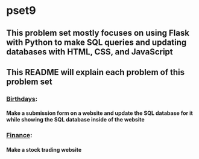 # pset9

## This problem set mostly focuses on using Flask with Python to make SQL queries and updating databases with HTML, CSS, and JavaScript

## This README will explain each problem of this problem set

### [Birthdays](./birthdays/):
#### Make a submission form on a website and update the SQL database for it while showing the SQL database inside of the website

### [Finance](./finance/):
#### Make a stock trading website